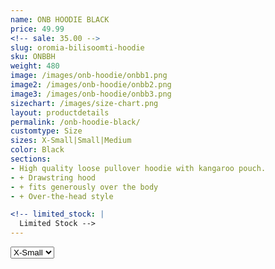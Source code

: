 ```yaml
---
name: ONB HOODIE BLACK
price: 49.99
<!-- sale: 35.00 -->
slug: oromia-bilisoomti-hoodie
sku: ONBBH
weight: 480
image: /images/onb-hoodie/onbb1.png
image2: /images/onb-hoodie/onbb2.png
image3: /images/onb-hoodie/onbb3.png
sizechart: /images/size-chart.png
layout: productdetails
permalink: /onb-hoodie-black/
customtype: Size
sizes: X-Small|Small|Medium
color: Black
sections: 
- High quality loose pullover hoodie with kangaroo pouch.
- + Drawstring hood
- + fits generously over the body
- + Over-the-head style

<!-- limited_stock: |
  Limited Stock -->
---
```



<select id="my-size">
	  <option>X-Small</option>
	  <option>Small</option>
	  <option>Medium</option>
	  <option disabled>Large</option>
	  <option disabled>X-Large</option>
</select>

<!-- Lorem ipsum dolor sit amet, consectetur adipiscing elit. Duis ullamcorper ante non vehicula eleifend.
Phasellus ut feugiat tellus, vitae malesuada mi. Sed placerat ultrices enim, id fermentum ante tincidunt nec.
Nulla ut mi bibendum, sodales ex ut, tempor odio. Mauris finibus elit eget ornare efficitur. Fusce a mauris vitae lorem. -->
